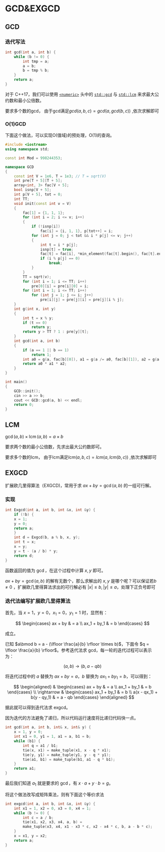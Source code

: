 # GCD&EXGCD
## GCD
### 迭代写法
```cpp
int gcd(int a, int b) {
	while (b != 0) {
		int tmp = a;
		a = b;
		b = tmp % b;
	}
	return a;
}
```

对于 C++17，我们可以使用 [`<numeric>`](https://en.cppreference.com/w/cpp/header/numeric) 头中的 [`std::gcd`](https://en.cppreference.com/w/cpp/numeric/gcd) 与 [`std::lcm`](https://en.cppreference.com/w/cpp/numeric/lcm) 来求最大公约数和最小公倍数。

要求多个数的gcd， 由于gcd满足$gcd(a, b, c) = gcd(a, gcd(b, c))$ ,依次求解即可

### O(1)GCD
下面这个做法，可以实现O(值域)的预处理，O(1)的查询。

```cpp
#include <iostream>
using namespace std;

const int Mod = 998244353;

namespace GCD
{
    const int V = 1e6, T = 1e3; // T = sqrt(V)
    int pre[T + 5][T + 5];
    array<int, 3> fac[V + 5];
    bool isnp[V + 5];
    int p[V + 5], tot = 0;
    int TT;
    void init(const int v = V)
    {
        fac[1] = {1, 1, 1};
        for (int i = 2; i <= v; i++)
        {
            if (!isnp[i])
                fac[i] = {i, 1, 1}, p[tot++] = i;
            for (int j = 0; j < tot && i * p[j] <= v; j++)
            {
                int t = i * p[j];
                isnp[t] = true;
                fac[t] = fac[i], *min_element(fac[t].begin(), fac[t].end()) *= p[j];
                if (i % p[j] == 0)
                    break;
            }
        }
        TT = sqrt(v);
        for (int i = 1; i <= TT; i++)
            pre[0][i] = pre[i][0] = i;
        for (int i = 1; i <= TT; i++)
            for (int j = 1; j <= i; j++)
                pre[i][j] = pre[j][i] = pre[j][i % j];
    }
    int g(int x, int y)
    {
        int t = x % y;
        if (t == 0)
            return y;
        return y > TT ? 1 : pre[y][t];
    }
    int gcd(int a, int b)
    {
        if (a == 1 || b == 1)
            return 1;
        int a0 = g(a, fac[b][0]), a1 = g(a /= a0, fac[b][1]), a2 = g(a /= a1, fac[b][2]);
        return a0 * a1 * a2;
    }
}

int main()
{
    GCD::init();
    cin >> a >> b;
    cout << GCD::gcd(a, b) << endl;
    return 0;
}
```

## LCM

 $\gcd(a, b) \times \operatorname{lcm}(a, b) = a \times b$

要求两个数的最小公倍数，先求出最大公约数即可。

要求多个数的lcm， 由于lcm满足$lcm(a, b, c) = lcm(a, lcm(b, c))$ ,依次求解即可

## EXGCD

扩展欧几里得算法（EXGCD)，常用于求 $ax+by=\gcd(a,b)$ 的一组可行解。
### 实现

```cpp
int Exgcd(int a, int b, int &x, int &y) {
	if (!b) {
	x = 1;
	y = 0;
	return a;
	}
	int d = Exgcd(b, a % b, x, y);
	int t = x;
	x = y;
	y = t - (a / b) * y;
	return d;
}
```

函数返回的值为 $\gcd$，在这个过程中计算 $x,y$ 即可。

$ax+by=\gcd(a,b)$ 的解有无数个，那么求解出的 $x,y$ 是哪个呢？可以保证若$b\not= 0$ ，扩展欧几里得算法求出的可行解必有 $|x|\le b,|y|\le a$，处理下正负号即可

### 迭代法编写扩展欧几里得算法

首先，当 $x = 1$，$y = 0$，$x_1 = 0$，$y_1 = 1$ 时，显然有：

$$
\begin{cases}
ax + by     & = a \\
ax_1 + by_1 & = b
\end{cases}
$$

成立。

已知 $a\bmod b = a - (\lfloor \frac{a}{b} \rfloor \times b)$，下面令 $q = \lfloor \frac{a}{b} \rfloor$。参考迭代法求 gcd，每一轮的迭代过程可以表示为：

$$
(a, b) \rightarrow (b, a - qb)
$$

将迭代过程中的 $a$ 替换为 $ax + by = a$，$b$ 替换为 $ax_1 + by_1 = b$，可以得到：

$$
\begin{aligned}
		& \begin{cases}
			  ax + by     & = a \\
			  ax_1 + by_1 & = b
		  \end{cases}                    \\
\rightarrow & \begin{cases}
			  ax_1 + by_1               & = b      \\
			  a(x - qx_1) + b(y - qy_1) & = a - qb
		  \end{cases}
\end{aligned}
$$

据此就可以得到迭代法求 exgcd。

因为迭代的方法避免了递归，所以代码运行速度将比递归代码快一点。

```cpp
int gcd(int a, int b, int& x, int& y) {
	x = 1, y = 0;
	int x1 = 0, y1 = 1, a1 = a, b1 = b;
	while (b1) {
		int q = a1 / b1;
		tie(x, x1) = make_tuple(x1, x - q * x1);
		tie(y, y1) = make_tuple(y1, y - q * y1);
		tie(a1, b1) = make_tuple(b1, a1 - q * b1);
	}
	return a1;
}
```

最后我们知道 $a_1$ 就是要求的 $\gcd$，有 $x \cdot a +y \cdot b = g$。

将这个做法改写成矩阵乘法，则有下面这个等价求法

```cpp
int exgcd(int a, int b, int &x, int &y) {
	int x1 = 1, x2 = 0, x3 = 0, x4 = 1;
	while (b != 0) {
		int c = a / b;
		tie(x1, x2, x3, x4, a, b) =
		make_tuple(x3, x4, x1 - x3 * c, x2 - x4 * c, b, a - b * c);
	}
	x = x1, y = x2;
	return a;
}
```

